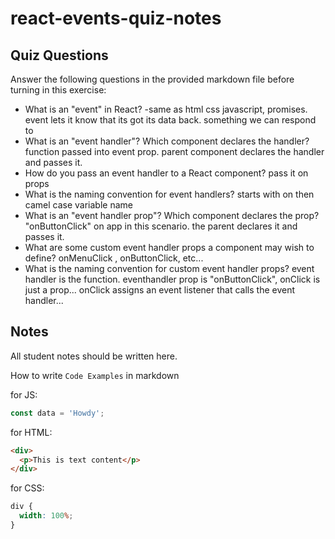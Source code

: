 # react-events-quiz-notes

## Quiz Questions

Answer the following questions in the provided markdown file before turning in this exercise:

- What is an "event" in React?
  -same as html css javascript, promises. event lets it know that its got its data back. something we can respond to
- What is an "event handler"? Which component declares the handler?
  function passed into event prop. parent component declares the handler and passes it.
- How do you pass an event handler to a React component?
  pass it on props
- What is the naming convention for event handlers?
  starts with on then camel case variable name
- What is an "event handler prop"? Which component declares the prop?
  "onButtonClick" on app in this scenario. the parent declares it and passes it.
- What are some custom event handler props a component may wish to define?
  onMenuClick , onButtonClick, etc...
- What is the naming convention for custom event handler props?
  event handler is the function. eventhandler prop is "onButtonClick", onClick is just a prop... onClick assigns an event listener that calls the event handler...

## Notes

All student notes should be written here.

How to write `Code Examples` in markdown

for JS:

```javascript
const data = 'Howdy';
```

for HTML:

```html
<div>
  <p>This is text content</p>
</div>
```

for CSS:

```css
div {
  width: 100%;
}
```
